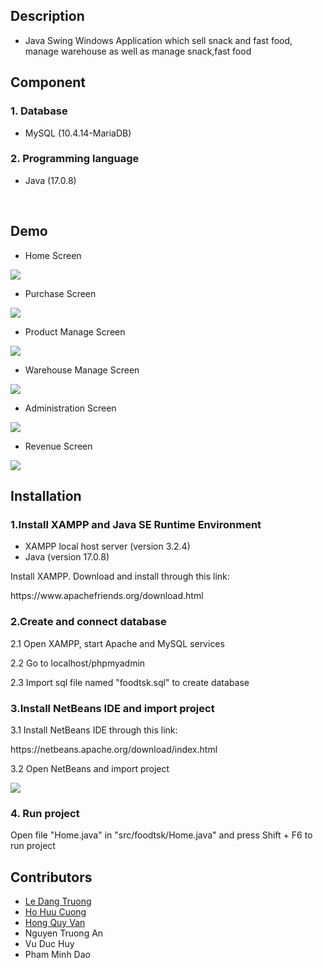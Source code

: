 <h2>Description</h2>
<ul list-style-type="circle">
  <li>Java Swing Windows Application which sell snack and fast food, manage warehouse as well as manage snack,fast food </li>
</ul>
<h2>Component</h2>
<h3>1. Database</h3>
<ul list-style-type="circle">
  <li>MySQL (10.4.14-MariaDB)</li>
</ul>
<h3>2. Programming language</h3>
<ul list-style-type="circle">
  <li>Java (17.0.8)</li>
</ul>
<br>
<h2>Demo</h2>
<ul list-style-type="circle">
  <li>Home Screen</li>
</ul>
<img src="../develop/img/home.png" style="max-width: 100%;">
<ul list-style-type="circle">
  <li>Purchase Screen</li>
</ul>
<img src="../develop/img/purchase.png" style="max-width: 100%;">
<ul list-style-type="circle">
  <li>Product Manage Screen</li>
</ul>
<img src="../develop/img/product_mng.png" style="max-width: 100%;">
<ul list-style-type="circle">
  <li>Warehouse Manage Screen</li>
</ul>
<img src="../develop/img/warehouse.png" style="max-width: 100%;">
<ul list-style-type="circle">
  <li>Administration Screen</li>
</ul>
<img src="../develop/img/admin.png" style="max-width: 100%;">
<ul list-style-type="circle">
  <li>Revenue Screen</li>
</ul>
<img src="../develop/img/revenue.png" style="max-width: 100%;">

<h2>Installation</h2>
<h3>1.Install XAMPP and Java SE Runtime Environment</h3>
<ul list-style-type="circle">
  <li>XAMPP local host server (version 3.2.4)</li>
  <li>Java (version 17.0.8)</li>
</ul>
<p>Install XAMPP. Download and install through this link:</p>
<p>https://www.apachefriends.org/download.html</p>

<h3>2.Create and connect database</h3>
<p>2.1 Open XAMPP, start Apache and MySQL services</p>
<p>2.2 Go to localhost/phpmyadmin</p>
<p>2.3 Import sql file named "foodtsk.sql" to create database</p>

<h3>3.Install NetBeans IDE and import project</h3>
<p>3.1 Install NetBeans IDE through this link: </p>
<p>https://netbeans.apache.org/download/index.html</p>
<p>3.2 Open NetBeans and import project</p>
<img src="../develop/img/import_project.png" style="max-width: 100%;">

<h3>4. Run project</h3>
<p>Open file "Home.java" in "src/foodtsk/Home.java" and press Shift + F6 to run project</p>

<h2>Contributors</h2>
<ul list-style-type="circle">
  <li><a href="https://github.com/wwwdddafaf">Le Dang Truong</a></li>
  <li><a href="https://github.com/HoHuuCuong">Ho Huu Cuong</a></li>
  <li><a href="https://github.com/hongquyvan61">Hong Quy Van</a></li>
  <li>Nguyen Truong An</li>
  <li>Vu Duc Huy</li>
  <li>Pham Minh Dao</li>
</ul>
